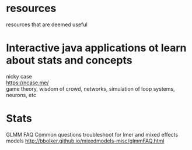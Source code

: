 # resources
resources that are deemed useful

# Interactive java applications ot learn about stats and concepts
nicky case  
https://ncase.me/  
game theory, wisdom of crowd, networks, simulation of loop systems, neurons, etc

# Stats
GLMM FAQ
Common questions troubleshoot for lmer and mixed effects models
http://bbolker.github.io/mixedmodels-misc/glmmFAQ.html
